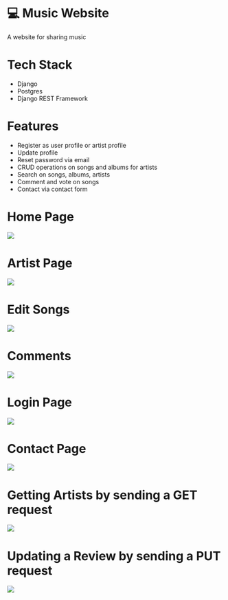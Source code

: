 # :computer: Music Website

A website for sharing music

# Tech Stack
* Django
* Postgres
* Django REST Framework

# Features
* Register as user profile or artist profile
* Update profile
* Reset password via email
* CRUD operations on songs and albums for artists
* Search on songs, albums, artists
* Comment and vote on songs
* Contact via contact form

# Home Page
<img src="./resources/images/home_page.png">

# Artist Page
<img src="./resources/images/artist_page.png">

# Edit Songs
<img src="./resources/images/edit_song.png">

# Comments
<img src="./resources/images/comments.png">

# Login Page
<img src="./resources/images/login_page.png">

# Contact Page
<img src="./resources/images/contact_page.png">

# Getting Artists by sending a GET request
<img src="./resources/images/artists.png">

# Updating a Review by sending a PUT request
<img src="./resources/images/review_api.png">